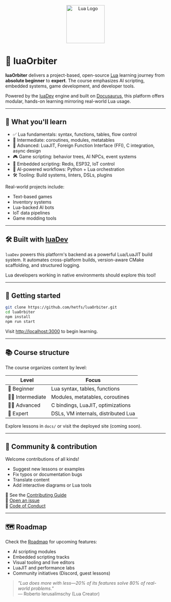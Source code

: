 <p align="center">
  <img src="https://upload.wikimedia.org/wikipedia/commons/c/cf/Lua-Logo.svg" width="120" alt="Lua Logo">
</p>

# 🌌 luaOrbiter

**luaOrbiter** delivers a project-based, open-source [Lua](https://www.lua.org/) learning journey from **absolute beginner** to **expert**. The course emphasizes AI scripting, embedded systems, game development, and developer tools.

Powered by the [luaDev](https://github.com/hetfs/luaDev) engine and built on [Docusaurus](https://docusaurus.io), this platform offers modular, hands-on learning mirroring real-world Lua usage.

---

## 📖 What you'll learn

- ✅ Lua fundamentals: syntax, functions, tables, flow control
- 🧠 Intermediate: coroutines, modules, metatables
- 🚀 Advanced: LuaJIT, Foreign Function Interface (FFI), C integration, async design
- 🎮 Game scripting: behavior trees, AI NPCs, event systems
- 🔌 Embedded scripting: Redis, ESP32, IoT control
- 🤖 AI-powered workflows: Python + Lua orchestration
- 🛠 Tooling: Build systems, linters, DSLs, plugins

Real-world projects include:
- Text-based games
- Inventory systems
- Lua-backed AI bots
- IoT data pipelines
- Game modding tools

---

## 🛠 Built with [luaDev](https://github.com/hetfs/luaDev)

`luaDev` powers this platform's backend as a powerful Lua/LuaJIT build system. It automates cross-platform builds, version-aware CMake scaffolding, and structured logging.

Lua developers working in native environments should explore this tool!

---

## 🚀 Getting started

```bash
git clone https://github.com/hetfs/luaOrbiter.git
cd luaOrbiter
npm install
npm run start
```

Visit [http://localhost:3000](http://localhost:3000/) to begin learning.

---

## 📚 Course structure

The course organizes content by level:

| Level | Focus |
| --- | --- |
| 👶 Beginner | Lua syntax, tables, functions |
| 👨‍💻 Intermediate | Modules, metatables, coroutines |
| 👨‍🏫 Advanced | C bindings, LuaJIT, optimizations |
| 🧠 Expert | DSLs, VM internals, distributed Lua |

Explore lessons in `docs/` or visit the deployed site (coming soon).

---

## 💬 Community & contribution

 Welcome contributions of all kinds!

- Suggest new lessons or examples
- Fix typos or documentation bugs
- Translate content
- Add interactive diagrams or Lua tools

📖 See the [Contributing Guide](./CONTRIBUTING.md)  
🐛 [Open an issue](https://github.com/hetfs/luaOrbiter/issues/new/choose)  
🤝 [Code of Conduct](./CODE_OF_CONDUCT.md)

---

## 🗺 Roadmap

Check the [Roadmap](./ROADMAP.md) for upcoming features:
- AI scripting modules
- Embedded scripting tracks
- Visual tooling and live editors
- LuaJIT and performance labs
- Community initiatives (Discord, guest lessons)

> *"Lua does more with less—20% of its features solve 80% of real-world problems."*  
> — Roberto Ierusalimschy (Lua Creator)
